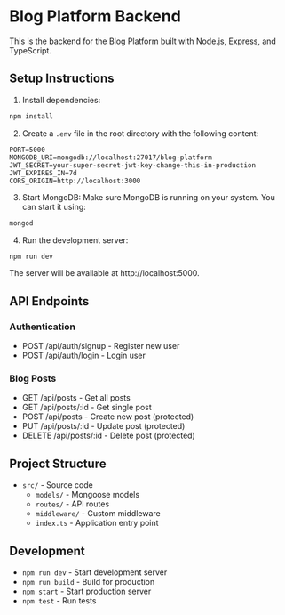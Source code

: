 # Blog Platform Backend

This is the backend for the Blog Platform built with Node.js, Express, and TypeScript.

## Setup Instructions

1. Install dependencies:
```bash
npm install
```

2. Create a `.env` file in the root directory with the following content:
```
PORT=5000
MONGODB_URI=mongodb://localhost:27017/blog-platform
JWT_SECRET=your-super-secret-jwt-key-change-this-in-production
JWT_EXPIRES_IN=7d
CORS_ORIGIN=http://localhost:3000
```

3. Start MongoDB:
Make sure MongoDB is running on your system. You can start it using:
```bash
mongod
```

4. Run the development server:
```bash
npm run dev
```

The server will be available at http://localhost:5000.

## API Endpoints

### Authentication
- POST /api/auth/signup - Register new user
- POST /api/auth/login - Login user

### Blog Posts
- GET /api/posts - Get all posts
- GET /api/posts/:id - Get single post
- POST /api/posts - Create new post (protected)
- PUT /api/posts/:id - Update post (protected)
- DELETE /api/posts/:id - Delete post (protected)

## Project Structure

- `src/` - Source code
  - `models/` - Mongoose models
  - `routes/` - API routes
  - `middleware/` - Custom middleware
  - `index.ts` - Application entry point

## Development

- `npm run dev` - Start development server
- `npm run build` - Build for production
- `npm start` - Start production server
- `npm test` - Run tests 